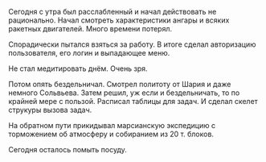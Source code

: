 Сегодня с утра был расслабленный и начал действовать не рационально. Начал смотреть характеристики ангары и всяких ракетных двигателей. Много времени потерял.

Спорадически пытался взяться за работу.
В итоге сделал авторизацию пользователя, его логин и выпадающее меню.

Не стал медитировать днём. Очень зря.

Потом опять бездельничал. Смотрел политоту от Шария и даже немного Сольвьева.
Затем решил, уж если и бездельничать, то по крайней мере с пользой. Расписал таблицы для задач. И сделал скелет струкуры вызова задач.

На обратном пути прикидывал марсианскую экспедицию с торможением об атмосферу и собиранием из 20 т. блоков.

Сегодня осталось помыть посуду.